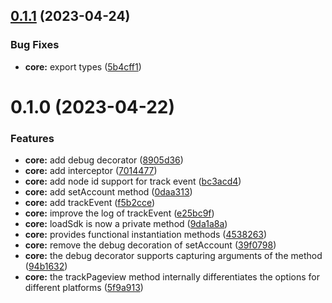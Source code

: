## [0.1.1](https://github.com/analyticsjs/web-analytics/compare/core@0.1.0...core@0.1.1) (2023-04-24)


### Bug Fixes

* **core:** export types ([5b4cff1](https://github.com/analyticsjs/web-analytics/commit/5b4cff1bbd461d5a5ad072feaa4509335e3d5f28))



# 0.1.0 (2023-04-22)

### Features

- **core:** add debug decorator ([8905d36](https://github.com/analyticsjs/web-analytics/commit/8905d367174b6e5131fbd1f5b056b9bf3c102109))
- **core:** add interceptor ([7014477](https://github.com/analyticsjs/web-analytics/commit/7014477ecaeea79b77096d3bb6b0d6b2713f6fc2))
- **core:** add node id support for track event ([bc3acd4](https://github.com/analyticsjs/web-analytics/commit/bc3acd41673eccd5afdfa00dbc6b9a2f83fe8b5e))
- **core:** add setAccount method ([0daa313](https://github.com/analyticsjs/web-analytics/commit/0daa31399e13d0997252d48e3ec76422f3167721))
- **core:** add trackEvent ([f5b2cce](https://github.com/analyticsjs/web-analytics/commit/f5b2ccea14bd0799133b54acb488f7966e5dbc43))
- **core:** improve the log of trackEvent ([e25bc9f](https://github.com/analyticsjs/web-analytics/commit/e25bc9f2a621ed8376d9c487c41833deb77e9726))
- **core:** loadSdk is now a private method ([9da1a8a](https://github.com/analyticsjs/web-analytics/commit/9da1a8ab83c7f4e567b80d5d98570114336a1e41))
- **core:** provides functional instantiation methods ([4538263](https://github.com/analyticsjs/web-analytics/commit/45382631fa340853ced4e71baee8a11dad8def2e))
- **core:** remove the debug decoration of setAccount ([39f0798](https://github.com/analyticsjs/web-analytics/commit/39f0798144283ebfa4f4a00fd2d7526d561895fb))
- **core:** the debug decorator supports capturing arguments of the method ([94b1632](https://github.com/analyticsjs/web-analytics/commit/94b16323972aaae509877c4d9296a7b750895058))
- **core:** the trackPageview method internally differentiates the options for different platforms ([5f9a913](https://github.com/analyticsjs/web-analytics/commit/5f9a913edd9ddfd6af13cbde56b58000b9478ef5))
